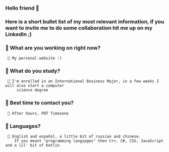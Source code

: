 ### Hello friend 🥤
<!--
**FoxBobaTea/FoxBobaTea** is a ✨ _special_ ✨ repository because its `README.md` (this file) appears on your GitHub profile.

Here are some ideas to get you started:

- 🔭 I’m currently working on ...
- 🌱 I’m currently learning ...
- 👯 I’m looking to collaborate on ...
- 🤔 I’m looking for help with ...
- 💬 Ask me about ...
- 📫 How to reach me: ...
- 😄 Pronouns: ...
- ⚡ Fun fact: ...
-->
### Here is a short bullet list of my most relevant information, if you want to invite me to do some collaboration hit me up on my LinkedIn ;)

 ### 🍓 What are you working on right now? 
     🦊 My personal website :)
 
 ### 🧀 What do you study?
     🦝 I'm enrolled in an International Business Major, in a few weeks I will also start a computer
         science degree
         
 ### 🥩 Best time to contact you?
     🦝 After hours, PDT Timezone
     
 ### 🥝 Languages?
     🦢 English and español, a little bit of russian and chinese.
        If you meant "programming languages" then C++, C#, CSS, JavaScript and a lil' bit of Kotlin
 
  
 
 
  
  

